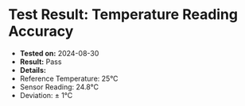 # Test Result: Temperature Reading Accuracy
- **Tested on:** 2024-08-30
- **Result:** Pass
- **Details:**
 - Reference Temperature: 25°C
 - Sensor Reading: 24.8°C
 - Deviation: ± 1°C
